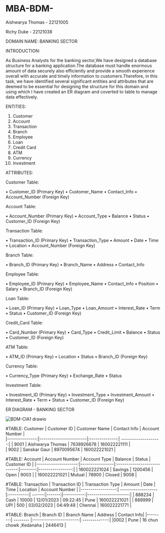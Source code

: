# MBA-BDM-
Aishwarya Thomas - 22121005 

Richy Duke - 22121038

DOMAIN NAME: BANKING SECTOR 

INTRODUCTION:

As  Business Analysts for the banking sector,We have designed a database structure for a banking application.The database must handle enormous amount of data securely also efficiently and provide a smooth experience overall with accurate and timely information to customers.Therefore, in this task, we have identified several significant entities and attributes that are deemed to be essential for designing the  structure for this domain and using which I have created an ER diagram and coverted to table to manage data effectively.


ENTITIES:
1.	Customer
2.	Account
3.	Transaction
4.	Branch
5.	Employee
6.	Loan
7.	Credit Card
8.	ATM
9.	Currency
10.	Investment


ATTRIBUTES:

Customer Table:

•	Customer_ID (Primary Key)
•	Customer_Name
•	Contact_Info
•	Account_Number (Foreign Key)

Account Table:

•	Account_Number (Primary Key)
•	Account_Type
•	Balance
•	Status
•	Customer_ID (Foreign Key)

Transaction Table:

•	Transaction_ID (Primary Key)
•	Transaction_Type
•	Amount
•	Date
•	Time
•	Location
•	Account_Number (Foreign Key)

Branch Table:

•	Branch_ID (Primary Key)
•	Branch_Name
•	Address
•	Contact_Info

Employee Table:

•	Employee_ID (Primary Key)
•	Employee_Name
•	Contact_Info
•	Position
•	Salary
• Branch_ID (Foreign Key)

Loan Table:

•	Loan_ID (Primary Key)
•	Loan_Type
•	Loan_Amount
•	Interest_Rate
•	Term
•	Status
•	Customer_ID (Foreign Key)

Credit_Card Table:

•	Card_Number (Primary Key)
•	Card_Type
•	Credit_Limit
•	Balance
•	Status
•	Customer_ID (Foreign Key)

ATM Table:

•	ATM_ID (Primary Key)
•	Location
•	Status
•	Branch_ID (Foreign Key)

Currency Table:

•	Currency_Type (Primary Key)
•	Exchange_Rate
•	Status

Investment Table:

•	Investment_ID (Primary Key)
•	Investment_Type
•	Investment_Amount
•	Interest_Rate
•	Term
•	Status
•	Customer_ID (Foreign Key)


ER DIAGRAM - BANKING SECTOR


![BDM-CIA1 drawio](https://user-images.githubusercontent.com/125997499/234361295-b839816b-69bd-4c93-b632-0897247b4a0e.png)



#TABLE: Customer
| Customer ID  | Customer Name       | Contact Info  | Account Number  |  
|---------------:|------------------------|:--------------:| --------------------:|
|  9001             |  Aishwarya Thomas   |  7638926678 |  160022221111    |    
|  9002             |  Sanskar Gaur            |  8970095674 |  160022221021    |    

#TABLE: Account
|  Account Number  |  Account Type |  Balance                            |  Status | Customer ID     | 
|---------------------:|-----------------|:----------------------------:|--------:|-----------------:|
|  160022221024  |  Savings              |  1200456                           |  Open  | 9003     | 
|  160022221021  |  Mutual               |  78900                               |  Closed | 9008 | 

#TABLE: Transaction
|  Transaction ID  |  Transaction Type |  Amount |  Date |  Time |  Location |  Account Number |
|------------------:| -------------------|:----------:| ------:|-------:|-----------:|---------------------:|
|  888234             |  Cash |  10000 |  12/01/2023 |  09:22:45 |  Pune |  160022221021 |
|  888999  |  UPI |  500 |  03/02/2023 |  04:49:48 |  Chennai |  160022221771 |

#TABLE: Branch
|  Branch ID |  Branch Name |  Address |  Contact Info|
|--------:| -------- |:-----------------------:| -------------:|
|0002 | Pune   | 16 chun chowk ,Kedanaha  | 2446413       |






